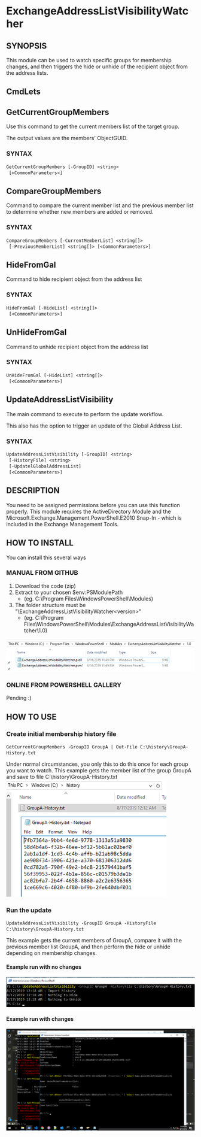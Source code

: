 # ExchangeAddressListVisibilityWatcher
 
## SYNOPSIS
This module can be used to watch specific groups for membership changes, and then triggers the hide or unhide of the recipient object from the address lists.

## CmdLets

## GetCurrentGroupMembers
Use this command to get the current members list of the target group.

The output values are the members' ObjectGUID.

### SYNTAX
```
GetCurrentGroupMembers [-GroupID] <string>
 [<CommonParameters>]
```
## CompareGroupMembers
Command to compare the current member list and the previous member list to determine whether new members are added or removed.

### SYNTAX
```
CompareGroupMembers [-CurrentMemberList] <string[]>
 [-PreviousMemberList] <string[]> [<CommonParameters>]
```

## HideFromGal
Command to hide recipient object from the address list

### SYNTAX
```
HideFromGal [-HideList] <string[]>
 [<CommonParameters>]
```

## UnHideFromGal
Command to unhide recipient object from the address list

### SYNTAX
```
UnHideFromGal [-HideList] <string[]>
 [<CommonParameters>]
```

## UpdateAddressListVisibility
The main command to execute to perform the update workflow.

This also has the option to trigger an update of the Global Address List.

### SYNTAX
```
UpdateAddressListVisibility [-GroupID] <string>
 [-HistoryFile] <string>
 [-UpdatelGlobalAddressList]
 [<CommonParameters>]
```

## DESCRIPTION
You need to be assigned permissions before you can use this function properly. This module requires the ActiveDirectory Module and the Microsoft.Exchange.Management.PowerShell.E2010 Snap-In - which is included in the Exchange Management Tools.

## HOW TO INSTALL
You can install this several ways

### MANUAL FROM GITHUB
1. Download the code (zip)
2. Extract to your chosen $env:PSModulePath
    - (eg. C:\Program Files\WindowsPowerShell\Modules)
3. The folder structure must be "\ExchangeAddressListVisibilityWatcher\<version>"
    - (eg. C:\Program Files\WindowsPowerShell\Modules\ExchangeAddressListVisibilityWatcher\1.0)

![Module Install Path](images/module-install-path.png)

### ONLINE FROM POWERSHELL GALLERY
Pending :)

## HOW TO USE
### Create initial membership history file
```
GetCurrentGroupMembers -GroupID GroupA | Out-File C:\history\GroupA-History.txt
```

Under normal circumstances, you only this to do this once for each group you want to watch.
This example gets the member list of the group GroupA and save to file C:\history\GroupA-History.txt
![History File](images/history-file-example.png)

### Run the update
```
UpdateAddressListVisibility -GroupID GroupA -HistoryFile C:\history\GroupA-History.txt
```

This example gets the current members of GroupA, compare it with the previous member list GroupA, and then perform the hide or unhide depending on membership changes.

#### Example run with no changes
![Without Change](images/without-change-example.png)

#### Example run with changes
![With Change](images/hide-unhide-example.png)




